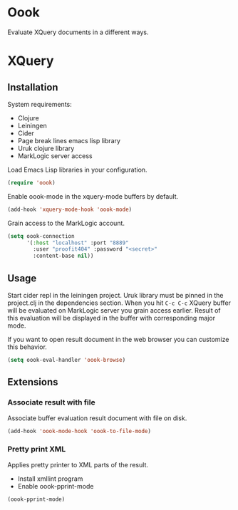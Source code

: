 # Oook

Evaluate XQuery documents in a different ways.

# XQuery

## Installation

System requirements:

* Clojure
* Leiningen
* Cider
* Page break lines emacs lisp library
* Uruk clojure library
* MarkLogic server access

Load Emacs Lisp libraries in your configuration.

```lisp
(require 'oook)
```

Enable oook-mode in the xquery-mode buffers by default.

```lisp
(add-hook 'xquery-mode-hook 'oook-mode)
```

Grain access to the MarkLogic account.

```lisp
(setq oook-connection
      '(:host "localhost" :port "8889"
        :user "proofit404" :password "<secret>"
        :content-base nil))
```

## Usage

Start cider repl in the leiningen project.  Uruk library must be
pinned in the project.clj in the dependencies section.  When you hit
`C-c C-c` XQuery buffer will be evaluated on MarkLogic server you
grain access earlier.  Result of this evaluation will be displayed in
the buffer with corresponding major mode.

If you want to open result document in the web browser you can
customize this behavior.

```lisp
(setq oook-eval-handler 'oook-browse)
```

## Extensions

### Associate result with file

Associate buffer evaluation result document with file on disk.

```lisp
(add-hook 'oook-mode-hook 'oook-to-file-mode)
```

### Pretty print XML

Applies pretty printer to XML parts of the result.

* Install xmllint program
* Enable oook-pprint-mode

```lisp
(oook-pprint-mode)
```
